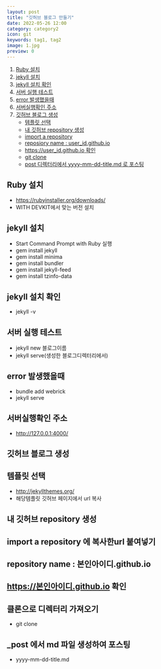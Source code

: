```yaml
---
layout: post
title: "깃허브 블로그 만들기"
date: 2022-05-26 12:00
category: category2
icon: git
keywords: tag1, tag2
image: 1.jpg
preview: 0
---
```


1. [Ruby 설치](#ruby-설치)
2. [jekyll 설치](#jekyll-설치)
3. [jekyll 설치 확인](#jekyll-설치-확인)
4. [서버 실행 테스트](#서버-실행-테스트)
5. [error 발생했을때](#error-발생했을때)
6. [서버실행확인 주소](#서버실행확인-주소)
7. [깃허브 블로그 생성](#깃허브-블로그-생성)
   - [템플릿 선택](#템플릿-선택)
   - [내 깃허브 repository 생성](#내-깃허브-repository-생성)
   - [import a repository](#import-a-repository-에-복사한url-붙여넣기)
   - [reposiory name : user_id.github.io](#repository-name--본인아이디githubio)
   - [https://user_id.github.io 확인](#https본인아이디githubio-확인)
   - [git clone](#클론으로-디렉터리-가져오기)
   - [post 디렉터리에서 yyyy-mm-dd-title.md 로 포스팅](#_post-에서-md-파일-생성하여-포스팅)

## Ruby 설치

- <https://rubyinstaller.org/downloads/>
- WITH DEVKIT에서 맞는 버전 설치

## jekyll 설치

- Start Command Prompt with Ruby 실행
- gem install jekyll
- gem install minima
- gem install bundler
- gem install jekyll-feed
- gem install tzinfo-data

## jekyll 설치 확인

- jekyll -v

## 서버 실행 테스트

- jekyll new 블로그이름
- jekyll serve(생성한 블로그디렉터리에서)

## error 발생했을때

- bundle add webrick
- jekyll serve

## 서버실행확인 주소

- <http://127.0.0.1:4000/>

## 깃허브 블로그 생성

## 템플릿 선택

- <http://jekyllthemes.org/>
- 해당템플릿 깃허브 페이지에서 url 복사

## 내 깃허브 repository 생성

## import a repository 에 복사한url 붙여넣기

## repository name : 본인아이디.github.io

## https://본인아이디.github.io 확인

## 클론으로 디렉터리 가져오기

- git clone

## \_post 에서 md 파일 생성하여 포스팅

- yyyy-mm-dd-title.md
